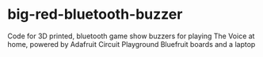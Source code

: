 # big-red-bluetooth-buzzer
Code for 3D printed, bluetooth game show buzzers for playing The Voice at home, powered by Adafruit Circuit Playground Bluefruit boards and a laptop
